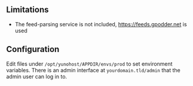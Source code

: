 ## Limitations

* The feed-parsing service is not included, https://feeds.gpodder.net is used

## Configuration

Edit files under `/opt/yunohost/APPDIR/envs/prod` to set environment variables. There is an admin interface at `yourdomain.tld/admin` that the admin user can log in to.
